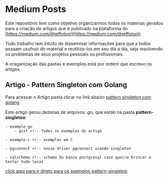 # Medium Posts

Este repositório tem como objetivo organizarmos todos os materias gerados para a criação de artigos que é pubilcado na plataforma do [https://medium.com/@jeffotoni](https://medium.com/@jeffotoni).

Todo trabalho tem intuito de disseminar informações para que a todos possam usufruir do material e reutiliza-los em seu dia a dia, seja resolvendo os problemas de seus projetos pessoais ou profissionais.

A oraganização das pastas e exemplos está por ordem que escrevo os artigos.

## Artigo - Pattern Singleton com Golang

Para acessar o Artigo pasta clicar no link abaixo
[pattern singleton com golang](https://medium.com/golang-issue/pattern-singleton-com-golang-issue-1-938d1debe626)

Este artigo gerou dezenas de arquivos .go, que estão na pasta **pattern-singleton**:
	
	- example-go 
		- gist <!-- Todos os exemplos do artigo

	- example-c <!-- exemplos em C

	- pgconnect <!-- nosso driver pgconnect usando singleton

	- sqlschema <!-- schema do banco postgresql caso queira brincar e testar tudo local

[click aqui para ir direto para os exemplos pattern-singleton](https://github.com/jeffotoni/medium-posts/tree/master/pattern-singleton)